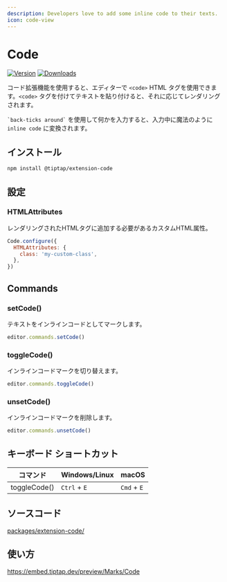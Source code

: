 ```yaml
---
description: Developers love to add some inline code to their texts.
icon: code-view
---
```


# Code

[![Version](https://img.shields.io/npm/v/@tiptap/extension-code.svg?label=version)](https://www.npmjs.com/package/@tiptap/extension-code)
[![Downloads](https://img.shields.io/npm/dm/@tiptap/extension-code.svg)](https://npmcharts.com/compare/@tiptap/extension-code?minimal=true)

<!-- The Code extensions enables you to use the `<code>` HTML tag in the editor. If you paste in text with `<code>` tags it will rendered accordingly. -->

<!-- Type something with <code>\`back-ticks around\`</code> and it will magically transform to `inline code` while you type. -->

コード拡張機能を使用すると、エディターで `<code>` HTML タグを使用できます。`<code>` タグを付けてテキストを貼り付けると、それに応じてレンダリングされます。

<code>\`back-ticks around\`</code> を使用して何かを入力すると、入力中に魔法のように `inline code` に変換されます。

## インストール

```bash
npm install @tiptap/extension-code
```

## 設定

### HTMLAttributes
<!-- Custom HTML attributes that should be added to the rendered HTML tag. -->

レンダリングされたHTMLタグに追加する必要があるカスタムHTML属性。

```js
Code.configure({
  HTMLAttributes: {
    class: 'my-custom-class',
  },
})
```

## Commands

### setCode()
<!-- Mark text as inline code. -->

テキストをインラインコードとしてマークします。

```js
editor.commands.setCode()
```

### toggleCode()
<!-- Toggle inline code mark. -->

インラインコードマークを切り替えます。

```js
editor.commands.toggleCode()
```

### unsetCode()
<!-- Remove inline code mark. -->

インラインコードマークを削除します。

```js
editor.commands.unsetCode()
```

## キーボード ショートカット
| コマンド      | Windows/Linux      | macOS          |
| ------------ | ------------------ | -------------- |
| toggleCode() | `Ctrl` + `E` | `Cmd` + `E` |

## ソースコード

[packages/extension-code/](https://github.com/ueberdosis/tiptap/blob/main/packages/extension-code/)

## 使い方

https://embed.tiptap.dev/preview/Marks/Code
